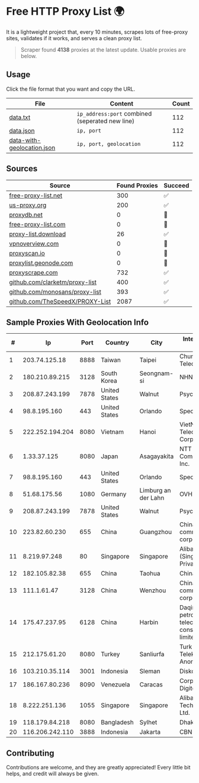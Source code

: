 
# Free HTTP Proxy List 🌍

It is a lightweight project that, every 10 minutes, scrapes lots of free-proxy sites, validates if it works, and serves a clean proxy list.


> Scraper found **4138** proxies at the latest update. Usable proxies are below.

## Usage

Click the file format that you want and copy the URL.


|File|Content|Count|
|----|-------|-----|
|[data.txt](https://raw.githubusercontent.com/themiralay/Proxy-List-World/master/data.txt)|`ip_address:port` combined (seperated new line)|112|
|[data.json](https://raw.githubusercontent.com/themiralay/Proxy-List-World/master/data.json)|`ip, port`|112|
|[data-with-geolocation.json](https://raw.githubusercontent.com/themiralay/Proxy-List-World/master/data-with-geolocation.json)|`ip, port, geolocation`|112|

## Sources

|Source|Found Proxies|Succeed|
|------|-------------|-------|
|[free-proxy-list.net](https://free-proxy-list.net)|300|✅|
|[us-proxy.org](https://www.us-proxy.org)|200|✅|
|[proxydb.net](http://proxydb.net)|0|🚫|
|[free-proxy-list.com](https://free-proxy-list.com/?page=&port=&type%5B%5D=http&type%5B%5D=https&up_time=0&search=Search)|0|🚫|
|[proxy-list.download](https://www.proxy-list.download/HTTP)|26|✅|
|[vpnoverview.com](https://vpnoverview.com/privacy/anonymous-browsing/free-proxy-servers)|0|🚫|
|[proxyscan.io](https://www.proxyscan.io)|0|🚫|
|[proxylist.geonode.com](https://proxylist.geonode.com/api/proxy-list?limit=300&page=1&sort_by=lastChecked&sort_type=desc&protocols=http,https)|0|🚫|
|[proxyscrape.com](https://api.proxyscrape.com/v2/?request=displayproxies&protocol=http&timeout=10000&country=all&ssl=all&anonymity=all)|732|✅|
|[github.com/clarketm/proxy-list](https://raw.githubusercontent.com/clarketm/proxy-list/master/proxy-list-raw.txt)|400|✅|
|[github.com/monosans/proxy-list](https://raw.githubusercontent.com/monosans/proxy-list/main/proxies/http.txt)|393|✅|
|[github.com/TheSpeedX/PROXY-List](https://raw.githubusercontent.com/TheSpeedX/PROXY-List/master/http.txt)|2087|✅|


## Sample Proxies With Geolocation Info

|#|Ip|Port|Country|City|Internet Service Provider|
|-|--|----|-------|----|-------------------------|
|1|203.74.125.18|8888|Taiwan|Taipei|Chunghwa Telecom Co., Ltd.|
|2|180.210.89.215|3128|South Korea|Seongnam-si|NHNCLOUD|
|3|208.87.243.199|7878|United States|Walnut|Psychz Networks|
|4|98.8.195.160|443|United States|Orlando|Spectrum|
|5|222.252.194.204|8080|Vietnam|Hanoi|VietNam Post and Telecom Corporation|
|6|1.33.37.125|8080|Japan|Asagayakita|NTT PC Communications, Inc.|
|7|98.8.195.160|443|United States|Orlando|Spectrum|
|8|51.68.175.56|1080|Germany|Limburg an der Lahn|OVH SAS|
|9|208.87.243.199|7878|United States|Walnut|Psychz Networks|
|10|223.82.60.230|655|China|Guangzhou|China Mobile communications corporation|
|11|8.219.97.248|80|Singapore|Singapore|Alibaba Cloud (Singapore) Private Limited|
|12|182.105.82.38|655|China|Taohua|Chinanet|
|13|111.1.61.47|3128|China|Wenzhou|China Mobile communications corporation|
|14|175.47.237.95|6128|China|Harbin|Daqing zhongji petroleum telecommunication construction limited cpmpany|
|15|212.175.61.20|8080|Turkey|Sanliurfa|Turk Telekomunikasyon Anonim Sirketi|
|16|103.210.35.114|3001|Indonesia|Sleman|Diskominfo DIY|
|17|186.167.80.236|8090|Venezuela|Caracas|Corporacion Digitel C.A|
|18|8.222.251.136|1055|Singapore|Singapore|Alibaba (US) Technology Co., Ltd.|
|19|118.179.84.218|8080|Bangladesh|Sylhet|Dhakacom Limited|
|20|116.206.242.110|3888|Indonesia|Jakarta|CBN|



## Contributing

Contributions are welcome, and they are greatly appreciated! Every
little bit helps, and credit will always be given.

